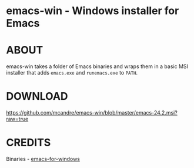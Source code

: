 # emacs-win - Windows installer for Emacs

# ABOUT

emacs-win takes a folder of Emacs binaries and wraps them in a basic MSI installer that adds `emacs.exe` and `runemacs.exe` to `PATH`.

# DOWNLOAD

https://github.com/mcandre/emacs-win/blob/master/emacs-24.2.msi?raw=true

# CREDITS

Binaries - [emacs-for-windows](https://code.google.com/p/emacs-for-windows/)

